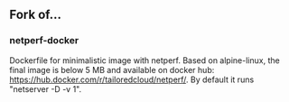 ## Fork of...

### netperf-docker
Dockerfile for minimalistic image with netperf. Based on alpine-linux, the final image is below 5 MB and available on docker hub: https://hub.docker.com/r/tailoredcloud/netperf/. By default it runs "netserver -D -v 1".

